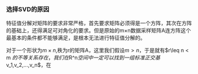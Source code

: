 
### 选择SVD的原因
特征值分解对矩阵的要求非常严格，首先要求矩阵必须得是一个方阵，其次在方阵的基础上，还得满足可对角化的要求。但是原始的m×n数据采样矩阵A连方阵这个最基本的条件都不能够满足，是根本无法进行特征值分解的。

对于一个形状为$m\times n$,秩为r的矩阵A，这里我们假设$m>n$，于是就有$r\leq n < m $的不等关系存在，我们在$R^n$空间中一定可以找到一组标准正交基$v_1,v_2,...,v_n$，在


